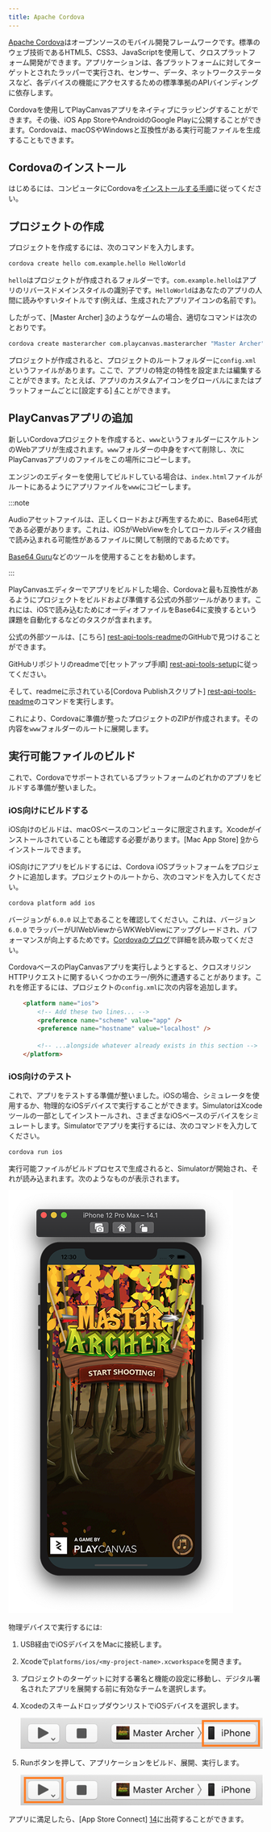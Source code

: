 ```yaml
---
title: Apache Cordova
---
```


[Apache Cordova][1]はオープンソースのモバイル開発フレームワークです。標準のウェブ技術であるHTML5、CSS3、JavaScriptを使用して、クロスプラットフォーム開発ができます。アプリケーションは、各プラットフォームに対してターゲットとされたラッパーで実行され、センサー、データ、ネットワークステータスなど、各デバイスの機能にアクセスするための標準準拠のAPIバインディングに依存します。

Cordovaを使用してPlayCanvasアプリをネイティブにラッピングすることができます。その後、iOS App StoreやAndroidのGoogle Playに公開することができます。Cordovaは、macOSやWindowsと互換性がある実行可能ファイルを生成することもできます。

## Cordovaのインストール

はじめるには、コンピュータにCordovaを[インストールする手順][2]に従ってください。

## プロジェクトの作成

プロジェクトを作成するには、次のコマンドを入力します。

```sh
cordova create hello com.example.hello HelloWorld
```

`hello`はプロジェクトが作成されるフォルダーです。`com.example.hello`はアプリのリバースドメインスタイルの識別子です。`HelloWorld`はあなたのアプリの人間に読みやすいタイトルです(例えば、生成されたアプリアイコンの名前です)。

したがって、[Master Archer] [3]のようなゲームの場合、適切なコマンドは次のとおりです。

```sh
cordova create masterarcher com.playcanvas.masterarcher "Master Archer"
```

プロジェクトが作成されると、プロジェクトのルートフォルダーに`config.xml`というファイルがあります。ここで、アプリの特定の特性を設定または編集することができます。たとえば、アプリのカスタムアイコンをグローバルにまたはプラットフォームごとに[設定する] [4]ことができます。

## PlayCanvasアプリの追加

新しいCordovaプロジェクトを作成すると、`www`というフォルダーにスケルトンのWebアプリが生成されます。`www`フォルダーの中身をすべて削除し、次にPlayCanvasアプリのファイルをこの場所にコピーします。

エンジンのエディターを使用してビルドしている場合は、`index.html`ファイルがルートにあるようにアプリファイルを`www`にコピーします。

:::note

Audioアセットファイルは、正しくロードおよび再生するために、Base64形式である必要があります。これは、iOSがWebViewを介してローカルディスク経由で読み込まれる可能性があるファイルに関して制限的であるためです。

[Base64 Guru](https://base64.guru/converter/encode/audio)などのツールを使用することをお勧めします。

:::

PlayCanvasエディターでアプリをビルドした場合、Cordovaと最も互換性があるようにプロジェクトをビルドおよび準備する公式の外部ツールがあります。これには、iOSで読み込むためにオーディオファイルをBase64に変換するという課題を自動化するなどのタスクが含まれます。

公式の外部ツールは、[こちら] [rest-api-tools-readme]のGitHubで見つけることができます。

GitHubリポジトリのreadmeで[セットアップ手順] [rest-api-tools-setup]に従ってください。

そして、readmeに示されている[Cordova Publishスクリプト] [rest-api-tools-readme]のコマンドを実行します。

これにより、Cordovaに準備が整ったプロジェクトのZIPが作成されます。その内容を`www`フォルダーのルートに展開します。

## 実行可能ファイルのビルド

これで、Cordovaでサポートされているプラットフォームのどれかのアプリをビルドする準備が整いました。

### iOS向けにビルドする

iOS向けのビルドは、macOSベースのコンピュータに限定されます。Xcodeがインストールされていることも確認する必要があります。[Mac App Store] [9]からインストールできます。

iOS向けにアプリをビルドするには、Cordova iOSプラットフォームをプロジェクトに追加します。プロジェクトのルートから、次のコマンドを入力してください。

```sh
cordova platform add ios
```

バージョンが `6.0.0` 以上であることを確認してください。これは、バージョン `6.0.0` でラッパーがUIWebViewからWKWebViewにアップグレードされ、パフォーマンスが向上するためです。[Cordovaのブログ][10]で詳細を読み取ってください。

CordovaベースのPlayCanvasアプリを実行しようとすると、クロスオリジンHTTPリクエストに関するいくつかのエラー/例外に遭遇することがあります。これを修正するには、プロジェクトの`config.xml`に次の内容を追加します。

```html
    <platform name="ios">
        <!-- Add these two lines... -->
        <preference name="scheme" value="app" />
        <preference name="hostname" value="localhost" />

        <!-- ...alongside whatever already exists in this section -->
    </platform>
```

### iOS向けのテスト

これで、アプリをテストする準備が整いました。iOSの場合、シミュレータを使用するか、物理的なiOSデバイスで実行することができます。SimulatorはXcodeツールの一部としてインストールされ、さまざまなiOSベースのデバイスをシミュレートします。Simulatorでアプリを実行するには、次のコマンドを入力してください。

```sh
cordova run ios
```

実行可能ファイルがビルドプロセスで生成されると、Simulatorが開始され、それが読み込まれます。次のようなものが表示されます。

![Master Archer in Simulator](/img/user-manual/editor/publishing/cordova/simulator-master-archer.png)

物理デバイスで実行するには:

1. USB経由でiOSデバイスをMacに接続します。
2. Xcodeで`platforms/ios/<my-project-name>.xcworkspace`を開きます。
3. プロジェクトのターゲットに対する署名と機能の設定に移動し、デジタル署名されたアプリを展開する前に有効なチームを選択します。
4. XcodeのスキームドロップダウンリストでiOSデバイスを選択します。

    ![Xcode Scheme drop-down](/img/user-manual/editor/publishing/cordova/xcode-scheme.png)

5. Runボタンを押して、アプリケーションをビルド、展開、実行します。

    ![Xcode Run button](/img/user-manual/editor/publishing/cordova/xcode-run.png)

アプリに満足したら、[App Store Connect] [14]に出荷することができます。

[1]: https://cordova.apache.org/
[2]: https://cordova.apache.org/docs/en/latest/guide/cli/index.html#installing-the-cordova-cli
[3]: https://playcanv.as/p/JERg21J8/
[4]: https://cordova.apache.org/docs/en/latest/config_ref/images.html
[9]: https://apps.apple.com/us/app/xcode/id497799835?mt=12
[10]: https://cordova.apache.org/announcements/2020/06/01/cordova-ios-release-6.0.0.html
[14]: https://developer.apple.com/app-store-connect/
[rest-api-tools-readme]: https://github.com/playcanvas/playcanvas-rest-api-tools#cordova-publish
[rest-api-tools-setup]: https://github.com/playcanvas/playcanvas-rest-api-tools#setup
